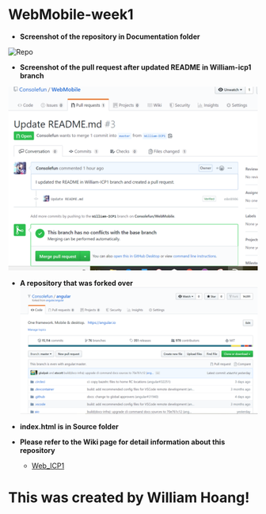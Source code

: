 # WebMobile-week1

- **Screenshot of the repository in Documentation folder**

![Repo](https://github.com/Consolefun/WebMobile-week1/blob/master/Documentation/Repo_Screenshot.png)

- **Screenshot of the pull request after updated README in William-icp1 branch**

![pull request](https://github.com/Consolefun/WebMobile/blob/master/Documentation/pull_request.png)

- **A repository that was forked over**
![fork](https://github.com/Consolefun/WebMobile/blob/master/Documentation/Forked_repo.PNG)

- **index.html is in Source folder**

- **Please refer to the Wiki page for detail information about this repository**
  - [Web_ICP1](https://github.com/Consolefun/WebMobile-week1/wiki/Web-ICP1)

# This was created by William Hoang! 
